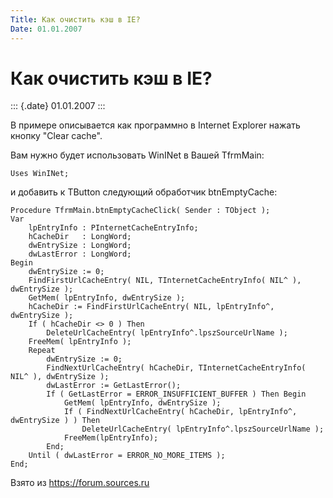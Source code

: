 ```yaml
---
Title: Как очистить кэш в IE?
Date: 01.01.2007
---
```



Как очистить кэш в IE?
======================

::: {.date}
01.01.2007
:::

В примере описывается как программно в Internet Explorer нажать кнопку
"Clear cache".

Вам нужно будет использовать WinINet в Вашей TfrmMain:

    Uses WinINet; 

и добавить к TButton следующий обработчик btnEmptyCache:

    Procedure TfrmMain.btnEmptyCacheClick( Sender : TObject ); 
    Var 
        lpEntryInfo : PInternetCacheEntryInfo; 
        hCacheDir   : LongWord; 
        dwEntrySize : LongWord; 
        dwLastError : LongWord; 
    Begin 
        dwEntrySize := 0; 
        FindFirstUrlCacheEntry( NIL, TInternetCacheEntryInfo( NIL^ ), dwEntrySize ); 
        GetMem( lpEntryInfo, dwEntrySize ); 
        hCacheDir := FindFirstUrlCacheEntry( NIL, lpEntryInfo^, dwEntrySize ); 
        If ( hCacheDir <> 0 ) Then 
            DeleteUrlCacheEntry( lpEntryInfo^.lpszSourceUrlName ); 
        FreeMem( lpEntryInfo ); 
        Repeat 
            dwEntrySize := 0; 
            FindNextUrlCacheEntry( hCacheDir, TInternetCacheEntryInfo( NIL^ ), dwEntrySize ); 
            dwLastError := GetLastError(); 
            If ( GetLastError = ERROR_INSUFFICIENT_BUFFER ) Then Begin 
                GetMem( lpEntryInfo, dwEntrySize ); 
                If ( FindNextUrlCacheEntry( hCacheDir, lpEntryInfo^, dwEntrySize ) ) Then 
                    DeleteUrlCacheEntry( lpEntryInfo^.lpszSourceUrlName ); 
                FreeMem(lpEntryInfo); 
            End; 
        Until ( dwLastError = ERROR_NO_MORE_ITEMS ); 
    End;

Взято из <https://forum.sources.ru>
